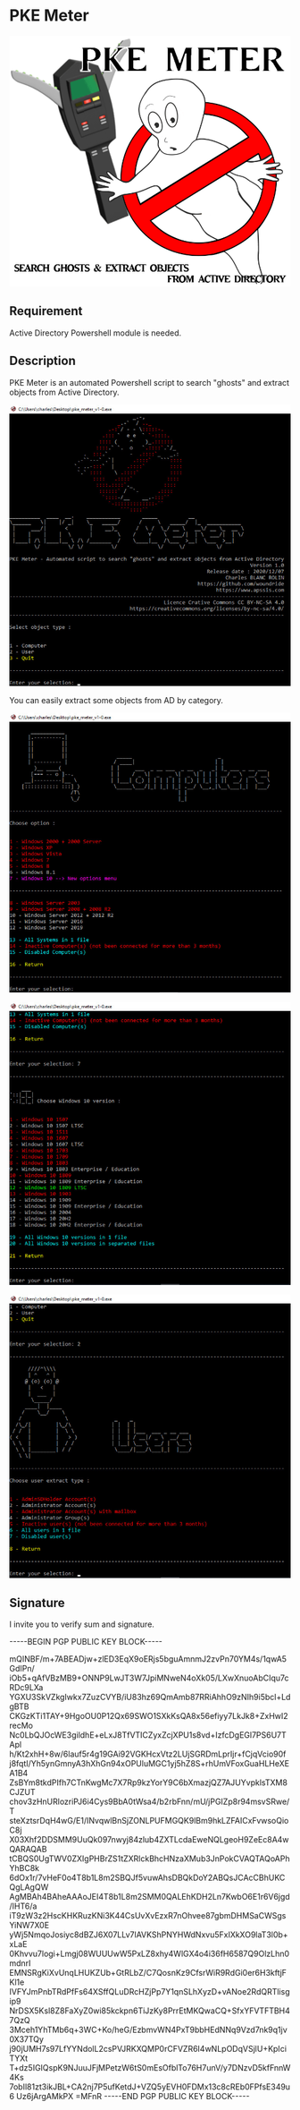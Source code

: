 # PKE Meter

<p align="center"><img src="pke_meter_logo.png"></p>

## Requirement

Active Directory Powershell module is needed.

## Description

PKE Meter is an automated Powershell script to search "ghosts" and extract objects from Active Directory.

<p align="center"><img src="/img/menu_exe.jpg"></p>

You can easily extract some objects from AD by category.

<p align="center"><img src="/img/computers_menu_exe.jpg"></p>

<p align="center"><img src="/img/windows_10_menu_exe.jpg"></p>

<p align="center"><img src="/img/users_menu_exe.jpg"></p>

## Signature

I invite you to verify sum and signature.

-----BEGIN PGP PUBLIC KEY BLOCK-----

mQINBF/m+7ABEADjw+zlED3EqX9oERjs5bguAmnmJ2zvPn70YM4s/1qwA5GdIPn/
iOb5+qAfVBzMB9+ONNP9LwJT3W7JpiMNweN4oXk05/LXwXnuoAbCIqu7cRDc9LXa
YGXU3SkVZkgIwkx7ZuzCVYB/iU83hz69QmAmb87RRiAhhO9zNIh9i5bcl+LdgBTB
CKGzKTi1TAY+9HgoOU0P12Qx69SWO1SXkKsQA8x56efiyy7LkJk8+ZxHwI2recMo
Nc0LbQJOcWE3gildhE+eLxJ8TfVTICZyxZcjXPU1s8vd+IzfcDgEGl7PS6U7TApl
h/Kt2xhH+8w/6lauf5r4g19GAi92VGKHcxVtz2LUjSGRDmLprIjr+fCjqVcio90f
j8fqtI/Yh5ynGmnyA3hXhGn94xOPUluMGC1yj5hZ8S+rhUmVFoxGuaHLHeXEA1B4
ZsBYm8tkdPIfh7CTnKwgMc7X7Rp9kzYorY9C6bXmazjQZ7AJUYvpklsTXM8CJZUT
chov3zHnURlozriPJ6i4Cys9BbA0tWsa4/b2rbFnn/mU/jPGIZp8r94msvSRwe/T
steXztsrDqH4wG/E1/INvqwlBnSjZONLPUFMGQK9lBm9hkLZFAICxFvwsoQioC8j
X03Xhf2DDSMM9UuQk097nwyj84zlub4ZXTLcdaEweNQLgeoH9ZeEc8A4wQARAQAB
tCBQS0UgTWV0ZXIgPHBrZS1tZXRlckBhcHNzaXMub3JnPokCVAQTAQoAPhYhBC8k
6dOx1r/7vHeF0o4T8b1L8m2SBQJf5vuwAhsDBQkDoY2ABQsJCAcCBhUKCQgLAgQW
AgMBAh4BAheAAAoJEI4T8b1L8m2SMM0QALEhKDH2Ln7KwbO6E1r6V6jgd/IHT6/a
iT9zW3z2HscKHKRuzKNi3K44CsUvXvEzxR7nOhvee87gbmDHMSaCWSgsYiNW7X0E
yWj5NmqoJosiyc8dBZJ6X07LLv7lAVKShPNYHWdNxvu5FxIXkXO9laT3l0b+xLaE
0Khvvu7logi+Lmgj08WUUUwW5PxLZ8xhy4WlGX4o4i36fH6587Q9OlzLhn0mdnrI
EMNSRgKiXvUnqLHUKZUb+GtRLbZ/C7QosnKz9CfsrWiR9RdGi0er6H3kftjFKl1e
IVFYJmPnbTRdPfFs64XSffQLuDRcHZjPp7Y1qnSLhXyzD+vANoe2RdQRTlisgip9
NrDSX5Ksl8Z8FaXyZ0wi85kckpn6TiJzKy8PrrEtMKQwaCQ+SfxYFVTFTBH47QzQ
3Mceh1YhTMb6q+3WC+Ko/heG/EzbmvWN4PxT9bbHEdNNq9Vzd7nk9q1jv0X37TQy
j90jUMH7s97LfYYNdolL2csPVJRKXQMP0rCFVZR6I4wNLpODqVSjlU+KpIciTYXt
T+dz5IGIQspK9NJuuJFjMPetzW6tS0mEsOfblTo76H7unV/y7DNzvD5kfFnnW4Ks
7obIl81zt3ikJBL+CA2nj7P5ufKetdJ+VZQ5yEVH0FDMx13c8cREb0FPfsE349u6
Uz6jArgAMkPX
=MFnR
-----END PGP PUBLIC KEY BLOCK-----
